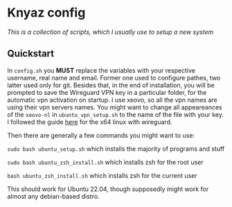 # Knyaz config
*This is a collection of scripts, which I usually use to setup a new system*

## Quickstart
In ```config.sh``` you **MUST** replace the variables with your respective username, real name and email.  Former one used to configure pathes, two latter used only for git. Besides that, in the end of installation, you will be prompted to save the Wireguard VPN key in a particular folder, for the automatic vpn activation on startup. I use xeovo, so all the vpn names are using their vpn servers names. You might want to change all appeareances of the ```xeovo-nl``` in ```ubuntu_vpn_setup.sh``` to the name of the file with your key. I followed the guide [here](https://xeovo.com/guides/) for the x64 linux with wireguard. 

Then there are generally a few commands you might want to use:

```sudo bash ubuntu_setup.sh``` which installs the majority of programs and stuff

```sudo bash ubuntu_zsh_install.sh``` which installs zsh for the root user

```bash ubuntu_zsh_install.sh``` which installs zsh for the current user

This should work for Ubuntu 22.04, though supposedly might work for almost any debian-based distro.